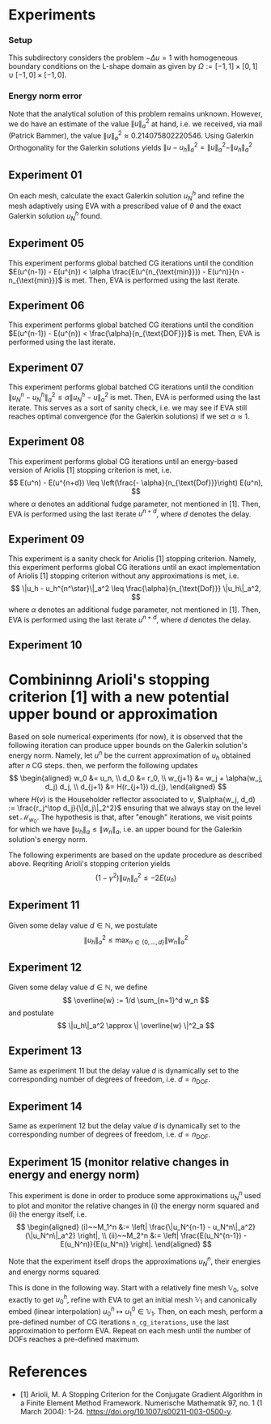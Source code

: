 # Experiments

### Setup
This subdirectory considers the problem $- \Delta u = 1$
with homogeneous boundary conditions on the L-shape domain as given by
$\Omega := [-1, 1]\times[0, 1] \cup [-1, 0]\times[-1, 0]$.

### Energy norm error
Note that the analytical solution of this problem remains unknown.
However, we do have an estimate of the value $\| u \|_a^2$ at hand,
i.e. we received, via mail (Patrick Bammer), the value
$\| u \|_a^2 \approx 0.214075802220546$.
Using Galerkin Orthogonality for the Galerkin solutions yields
$\|u - u_h\|_a^2 = \|u\|_a^2 - \|u_h\|_a^2$

## Experiment 01
On each mesh, calculate the exact Galerkin solution $u^h_N$
and refine the mesh adaptively using EVA with a prescribed value of
$\theta$ and the exact Galerkin solution $u_N^h$ found.

## Experiment 05
This experiment performs global batched CG iterations until the condition
$E(u^{n-1}) - E(u^{n}) < \alpha \frac{E(u^{n_{\text{min}}}) - E(u^n)}{n - n_{\text{min}}}$
is met.
Then, EVA is performed using the last iterate.

## Experiment 06
This experiment performs global batched CG iterations until the condition
$E(u^{n-1}) - E(u^{n}) < \frac{\alpha}{n_{\text{DOF}}}$
is met.
Then, EVA is performed using the last iterate.

## Experiment 07
This experiment performs global batched CG iterations until the condition
$\|u_N^n - u_N^h\|_a^2 \leq \alpha \|u_N^h - u\|_a^2$
is met.
Then, EVA is performed using the last iterate.
This serves as a sort of sanity check, i.e. we may see if EVA still
reaches optimal convergence (for the Galerkin solutions) if we set $\alpha \approx 1$.

## Experiment 08
This experiment performs global CG iterations until an energy-based version
of Ariolis [1] stopping criterion is met, i.e.
$$
E(u^n) - E(u^{n+d}) \leq \left(\frac{- \alpha}{n_{\text{Dof}}}\right) E(u^n),
$$
where $\alpha$ denotes an additional fudge parameter, not mentioned in [1].
Then, EVA is performed using the last iterate $u^{n+d}$,
where $d$ denotes the delay.

## Experiment 09
This experiment is a sanity check for Ariolis [1] stopping criterion.
Namely, this experiment performs global CG iterations until an exact implementation
of Ariolis [1] stopping criterion without any approximations is met, i.e.
$$
\|u_h - u_h^{n^\star}\|_a^2 \leq \frac{\alpha}{n_{\text{Dof}}} \|u_h\|_a^2,
$$
where $\alpha$ denotes an additional fudge parameter, not mentioned in [1].
Then, EVA is performed using the last iterate $u^{n+d}$,
where $d$ denotes the delay.

## Experiment 10

# Combininng Arioli's stopping criterion [1] with a new potential upper bound or approximation
Based on sole numerical experiments (for now), it is observed
that the following iteration can produce upper bounds on the Galerkin
solution's energy norm.
Namely, let $u^n$ be the current approximation of $u_h$ obtained after $n$ CG steps.
then, we perform the following updates
$$
\begin{aligned}
    w_0 &= u_n, \\
    d_0 &= r_0, \\
    w_{j+1} &= w_j + \alpha(w_j, d_j) d_j, \\
    d_{j+1} &= H(r_{j+1}) d_{j},
\end{aligned}
$$
where $H(v)$ is the Householder reflector associated to $v$,
$\alpha(w_j, d_d) := \frac{r_j^\top d_j}{\|d_j\|_2^2}$
ensuring that we always stay on the level set $\mathcal{M}_{w_0}$.
The hypothesis is that, after "enough" iterations, we visit
points for which we have $\|u_h\|_a \leq \|w_n\|_a$, i.e.
an upper bound for the Galerkin solution's energy norm.

The following experiments are based on the update procedure
as described above.
Reqriting Arioli's stopping criterion yields
$$
(1-\gamma^2) \|u_h\|^2_a \leq -2 E(u_n)
$$

## Experiment 11
Given some delay value $d \in \mathbb{N}$,
we postulate
$$
\|u_h\|_a^2 \leq \max_{n \in \{0, \dots, d\}} \|w_n\|^2_a
$$

## Experiment 12
Given some delay value $d \in \mathbb{N}$,
we define
$$
\overline{w} := 1/d \sum_{n=1}^d w_n
$$
and postulate
$$
\|u_h\|_a^2 \approx \| \overline{w} \|^2_a
$$

## Experiment 13
Same as experiment 11 but the delay value $d$ is
dynamically set to the corresponding number of
degrees of freedom, i.e.
$d = n_{\text{DOF}}$.

## Experiment 14
Same as experiment 12 but the delay value $d$ is
dynamically set to the corresponding number of
degrees of freedom, i.e.
$d = n_{\text{DOF}}$.

## Experiment 15 (monitor relative changes in energy and energy norm)
This experiment is done in order to produce some approximations
$u_N^n$ used to plot and monitor the relative changes in
(i) the energy norm squared and
(ii) the energy itself, i.e.
$$
\begin{aligned}
(i)~~M_1^n &:= \left| \frac{\|u_N^{n-1} - u_N^n\|_a^2}{\|u_N^n\|_a^2} \right|, \\
(ii)~~M_2^n &:= \left| \frac{E(u_N^{n-1}) - E(u_N^n)}{E(u_N^n)} \right|.
\end{aligned}
$$

Note that the experiment itself drops the approximations $u_N^n$, their energies and energy norms squared.

This is done in the following way.
Start with a relatively fine mesh $\mathbb{V}_0$, solve exactly to get $u^h_0$, refine with EVA to get an initial mesh $\mathbb{V}_1$ and canonically embed (linear interpolation) $u^h_{0} \mapsto u^0_1 \in \mathbb{V}_1$.
Then, on each mesh, perform a pre-defined number of CG iterations `n_cg_iterations`, use the last approximation to perform EVA.
Repeat on each mesh until the number of DOFs reaches a pre-defined maximum.

# References
- [1] Arioli, M.
    A Stopping Criterion for the Conjugate Gradient Algorithm
    in a Finite Element Method Framework.
    Numerische Mathematik 97, no. 1 (1 March 2004): 1-24.
    https://doi.org/10.1007/s00211-003-0500-y.